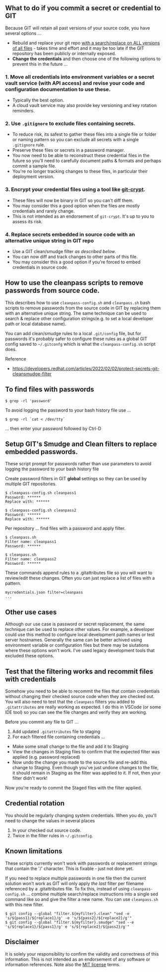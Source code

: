 ## What to do if you commit a secret or credential to GIT

Because GIT will retain all past versions of your source code, you have several options ...
- Rebuild and replace your git repo [with a search/replace on ALL versions of all files](https://stackoverflow.com/questions/46950829/how-to-replace-a-string-in-whole-git-history) - takes time and effort and it may be too late if the GIT repository has been publicly or internally exposed.
- **Change the credentials** and then choose one of the following options to prevent this in the future ... 

### 1. Move all credentials into environment variables or a secret vault service (with API access) and revise your code and configuration documentation to use these.
  - Typically the best option. 
  - A cloud vault service may also provide key versioning and key rotation reminders.

### 2. Use `.gitignore` to exclude files containing secrets. 
  - To reduce risk, its safest to gather these files into a single file or folder or naming pattern so you can exclude all secrets with a single `.gitignore` rule.
  - Preserve these files or secrets in a password manager.
  - You now need to be able to reconstruct these credential files in the future so you'll need to carefully document paths & formats and perhaps commit a sample file.
  - You're no longer tracking changes to these files, in particular their deployment version.

### 3. Encrypt your credential files using a tool like [git-crypt](https://github.com/AGWA/git-crypt). 
  - These files will now be binary in GIT so you can't diff them. 
  - You may consider this a good option when the files are mostly credentials and rarely change. 
  - This is not intended as an endorsement of `git-crypt`. It's up to you to assess its risk.

### 4. Replace secrets embedded in source code with an alternative unique string in GIT repo
  - Use a GIT clean/smudge filter _as described below_. 
  - You can now diff and track changes to other parts of this file. 
  - You may consider this a good option if you're forced to embed credentials in source code.

## How to use the cleanpass scripts to remove passwords from source code.

This describes how to use `cleanpass-config.sh` and `cleanpass.sh` bash scripts to remove passwords from the source code in GIT by replacing them with an alternative unique string. The same technique can be used to search & replace other configuration strings(e.g. to set a local developer path or local database name). 

You can add clean/smudge rules to a local `.git/config` file, but for passwords it's probably safer to configure these
rules as a global GIT config saved to `~/.gitconfg` which is what the `cleanpass-config.sh` script does.

Reference
- https://developers.redhat.com/articles/2022/02/02/protect-secrets-git-cleansmudge-filter

## To find files with passwords

    $ grep -rl 'password'

To avoid logging the password to your bash history file use ...

    $ grep -rl `cat < /dev/tty`

... then enter your password followed by Ctrl-D

## Setup GIT's Smudge and Clean filters to replace embedded passwords.

These script prompt for passwords rather than use parameters to avoid logging the password to your bash history file

Create password filters in GIT **global** settings so they can be used by multiple GIT repositories. 

    $ cleanpass-config.sh cleanpass1
    Password: ******
    Replace with: ******

    $ cleanpass-config.sh cleanpass2
    Password: ******
    Replace with: ******

Per repository ... find files with a password and apply filter.

    $ cleanpass.sh 
    Filter name: cleanpass1
    Password: ******

    $ cleanpass.sh 
    Filter name: cleanpass2
    Password: ******

These commands append rules to a .gitattributes file so you will want to review/edit these changes.
Often you can just replace a list of files with a pattern.

```
mycredentials.json filter=cleanpass
...
```
## Other use cases

Although our use case is password or secret replacement, the same technique can be used to replace other values.  For example, a developer could use this method to configure local development path names or test server hostnames.  Generally the same can be better achived using environment variable or configuration files but there may be siutations where these options won't work.  I've used legacy development tools that excluded these options.

## Test that the filtering works and recommit files with credentials

Somehow you need to be able to recommit the files that contain credentials without changing their checked source code when they are checked out. You will also need to test that the `cleanpass` filters you added to `.gitattributes` are really working as expected.  I do this in VSCode (or some IDE tool) so you can see the file changes and verify they are working.

Before you commit any file to GIT ...

1. Add updated `.gitattributes` file to staging 
2. For each filtered file containing credentials ...
  - Make some small change to the file and add it to Staging
  - View the changes in Staging files to confirm that the expected filter was applied (e.g. password replaced)
  - Now undo the change you made to the source file and re-add this change to Staging. Even though you've just undone changes to the file, it should remain in Staging as the filter was applied to it. If not, then your filter didn't work!

Now you're ready to commit the Staged files with the filter applied.

## Credential rotation

You should be regularly changing system credentials. 
When you do, you'll need to change the values in several places 
1.  In your checked out source code.
2.  Twice in the filter rules in `~/.gitconfig`.

## Known limitations

These scripts currently won't work with passwords or replacement strings that contain the '/' character. This is fixable - just not done yet.

If you need to replace multiple passwords in one file then the current solution won't work as GIT will only apply *the last* filter per filename referenced by a .gitattributes file.  To fix this, instead of using `cleanpass-config.sh` ... combine multiple search/replace instructions into a single sed command like so and give the filter a new name. You can use `cleanpass.sh` with this new filter.

    $ git config --global "filter.${myfilter}.clean" "sed -e 's/${pass1}/${replace1}/g' -e 's/${pass2}/${replace2}/g'"
    $ git config --global "filter.${myfilter}.smudge" "sed --e 's/${replace1}/${pass1}/g' e 's/${replace2}/${pass2}/g'"

## Disclaimer

It is solely your responsibility to confirm the validity and correctness of this information. This is not intended as an endorsement of any software or information references. Note also the [MIT license](LICENSE) terms. 
